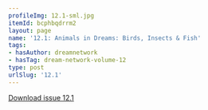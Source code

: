 ```yaml
---
profileImg: 12.1-sml.jpg
itemId: bcphbqdrrm2
layout: page
name: '12.1: Animals in Dreams: Birds, Insects & Fish'
tags:
- hasAuthor: dreamnetwork
- hasTag: dream-network-volume-12
type: post
urlSlug: '12.1'
---
```

<a href="../files/pdfs/Volume_12/12.1-Dream-Network_Volume-12_No-1.pdf" download="">Download issue 12.1</a>